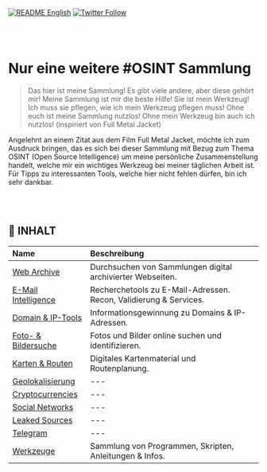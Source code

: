<div align="left">
  <a href="https://github.com/ot2i7ba/OSINT/blob/main/en/README.md"><img alt="README English" src="https://img.shields.io/badge/README-English-lightgrey.svg?style=for-the-badge"></a>
  <a href="https://twitter.com/intent/follow?screen_name=ot2i7ba"><img alt="Twitter Follow" src="https://img.shields.io/twitter/follow/ot2i7ba?logo=twitter&logoColor=white&style=for-the-badge"></a>
</div>

<br/><br/>
# Nur eine weitere #OSINT Sammlung
> Das hier ist meine Sammlung! Es gibt viele andere, aber diese gehört mir! Meine Sammlung ist mir die beste Hilfe! Sie ist mein Werkzeug! Ich muss sie pflegen, wie ich mein Werkzeug pflegen muss! Ohne euch ist meine Sammlung nutzlos! Ohne mein Werkzeug bin auch ich nutzlos! (inspiriert von Full Metal Jacket)

Angelehnt an einem Zitat aus dem Film Full Metal Jacket, möchte ich zum Ausdruck bringen, das es sich bei dieser Sammlung mit Bezug zum Thema OSINT (Open Source Intelligence) um meine persönliche Zusammenstellung handelt, welche mir ein wichtiges Werkzeug bei meiner täglichen Arbeit ist. Für Tipps zu interessanten Tools, welche hier nicht fehlen dürfen, bin ich sehr dankbar.

<br/><br/>
## :file_folder: INHALT
| Name | Beschreibung |
| :-- | :-- |
| [Web Archive](archive.md) | Durchsuchen von Sammlungen digital archivierter Webseiten. |
| [E-Mail Intelligence](emails.md) | Recherchetools zu E-Mail-Adressen. Recon, Validierung & Services. |
| [Domain & IP-Tools](domains.md) | Informationsgewinnung zu Domains & IP-Adressen. |
| [Foto- & Bildersuche](images.md) | Fotos und Bilder online suchen und identifizieren. |
| [Karten & Routen](maps.md) | Digitales Kartenmaterial und Routenplanung. |
| [Geolokalisierung](README.md) | --- |
| [Cryptocurrencies](README.md) | --- |
| [Social Networks](README.md) | --- |
| [Leaked Sources](README.md) | --- |
| [Telegram](README.md) | --- |
| [Werkzeuge](tools.md) | Sammlung von Programmen, Skripten, Anleitungen & Infos. |
